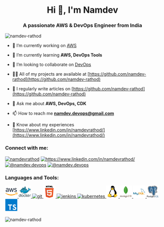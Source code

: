 <h1 align="center">Hi 👋, I'm Namdev</h1>
<h3 align="center">A passionate AWS & DevOps Engineer from India</h3>

<p align="left"> <img src="https://komarev.com/ghpvc/?username=namdev-rathod&label=Profile%20views&color=0e75b6&style=flat" alt="namdev-rathod" /> </p>

- 🔭 I’m currently working on [AWS](https://www.youtube.com/@namdev.devops)

- 🌱 I’m currently learning **AWS, DevOps Tools**

- 👯 I’m looking to collaborate on [DevOps](https://github.com/namdev-rathod)

- 👨‍💻 All of my projects are available at [https://github.com/namdev-rathod](https://github.com/namdev-rathod)

- 📝 I regularly write articles on [https://github.com/namdev-rathod](https://github.com/namdev-rathod)

- 💬 Ask me about **AWS, DevOps, CDK**

- 📫 How to reach me **namdev.devops@gmail.com**

- 📄 Know about my experiences [https://www.linkedin.com/in/namdevrathod/](https://www.linkedin.com/in/namdevrathod/)

<h3 align="left">Connect with me:</h3>
<p align="left">
<a href="https://dev.to/namdevrathod" target="blank"><img align="center" src="https://raw.githubusercontent.com/rahuldkjain/github-profile-readme-generator/master/src/images/icons/Social/devto.svg" alt="namdevrathod" height="30" width="40" /></a>
<a href="https://linkedin.com/in/https://www.linkedin.com/in/namdevrathod/" target="blank"><img align="center" src="https://raw.githubusercontent.com/rahuldkjain/github-profile-readme-generator/master/src/images/icons/Social/linked-in-alt.svg" alt="https://www.linkedin.com/in/namdevrathod/" height="30" width="40" /></a>
<a href="https://medium.com/@namdev.devops" target="blank"><img align="center" src="https://raw.githubusercontent.com/rahuldkjain/github-profile-readme-generator/master/src/images/icons/Social/medium.svg" alt="@namdev.devops" height="30" width="40" /></a>
<a href="https://www.youtube.com/c/@namdev.devops" target="blank"><img align="center" src="https://raw.githubusercontent.com/rahuldkjain/github-profile-readme-generator/master/src/images/icons/Social/youtube.svg" alt="@namdev.devops" height="30" width="40" /></a>
</p>

<h3 align="left">Languages and Tools:</h3>
<p align="left"> <a href="https://aws.amazon.com" target="_blank" rel="noreferrer"> <img src="https://raw.githubusercontent.com/devicons/devicon/master/icons/amazonwebservices/amazonwebservices-original-wordmark.svg" alt="aws" width="40" height="40"/> </a> <a href="https://www.docker.com/" target="_blank" rel="noreferrer"> <img src="https://raw.githubusercontent.com/devicons/devicon/master/icons/docker/docker-original-wordmark.svg" alt="docker" width="40" height="40"/> </a> <a href="https://git-scm.com/" target="_blank" rel="noreferrer"> <img src="https://www.vectorlogo.zone/logos/git-scm/git-scm-icon.svg" alt="git" width="40" height="40"/> </a> <a href="https://www.w3.org/html/" target="_blank" rel="noreferrer"> <img src="https://raw.githubusercontent.com/devicons/devicon/master/icons/html5/html5-original-wordmark.svg" alt="html5" width="40" height="40"/> </a> <a href="https://www.jenkins.io" target="_blank" rel="noreferrer"> <img src="https://www.vectorlogo.zone/logos/jenkins/jenkins-icon.svg" alt="jenkins" width="40" height="40"/> </a> <a href="https://kubernetes.io" target="_blank" rel="noreferrer"> <img src="https://www.vectorlogo.zone/logos/kubernetes/kubernetes-icon.svg" alt="kubernetes" width="40" height="40"/> </a> <a href="https://www.linux.org/" target="_blank" rel="noreferrer"> <img src="https://raw.githubusercontent.com/devicons/devicon/master/icons/linux/linux-original.svg" alt="linux" width="40" height="40"/> </a> <a href="https://www.mongodb.com/" target="_blank" rel="noreferrer"> <img src="https://raw.githubusercontent.com/devicons/devicon/master/icons/mongodb/mongodb-original-wordmark.svg" alt="mongodb" width="40" height="40"/> </a> <a href="https://www.mysql.com/" target="_blank" rel="noreferrer"> <img src="https://raw.githubusercontent.com/devicons/devicon/master/icons/mysql/mysql-original-wordmark.svg" alt="mysql" width="40" height="40"/> </a> <a href="https://www.postgresql.org" target="_blank" rel="noreferrer"> <img src="https://raw.githubusercontent.com/devicons/devicon/master/icons/postgresql/postgresql-original-wordmark.svg" alt="postgresql" width="40" height="40"/> </a> <a href="https://www.typescriptlang.org/" target="_blank" rel="noreferrer"> <img src="https://raw.githubusercontent.com/devicons/devicon/master/icons/typescript/typescript-original.svg" alt="typescript" width="40" height="40"/> </a> </p>

<p><img align="center" src="https://github-readme-stats.vercel.app/api/top-langs?username=namdev-rathod&show_icons=true&locale=en&layout=compact" alt="namdev-rathod" /></p>
